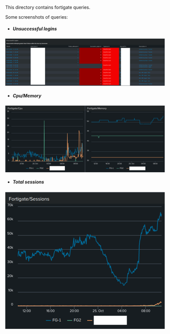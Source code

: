 This directory contains fortigate queries.

Some screenshots of queries:

- ##### Unsuccessful logins

![demo](../pic/unsuccessful-logins.png)

- ##### Cpu/Memory

![demo](../pic/cpu-memory.png)

- ##### Total sessions

![demo](../pic/total-sessions.png)




